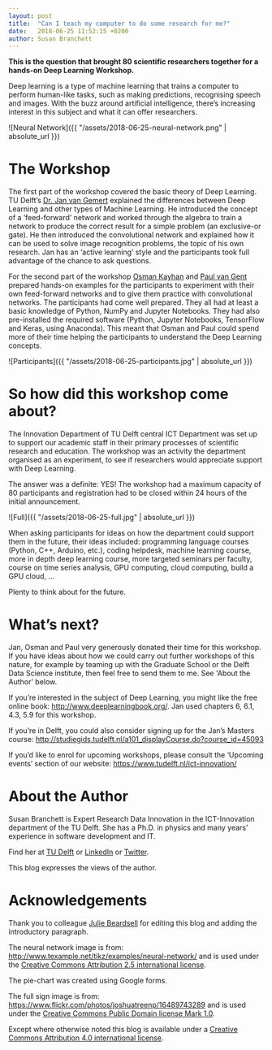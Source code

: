 ```yaml
---
layout: post
title:  "Can I teach my computer to do some research for me?"
date:   2018-06-25 11:52:15 +0200
author: Susan Branchett
---
```

**This is the question that brought 80 scientific researchers together for a hands-on Deep Learning Workshop.**

Deep learning is a type of machine learning that trains a computer to perform human-like tasks, such as making predictions, recognising speech and images. With the buzz around artificial intelligence, there’s increasing interest in this subject and what it can offer researchers.

![Neural Network]({{ "/assets/2018-06-25-neural-network.png" | absolute_url }})

# The Workshop
The first part of the workshop covered the basic theory of Deep Learning. TU Delft’s [Dr. Jan van Gemert](https://www.tudelft.nl/en/eemcs/current/humans-of-eemcs/jan-van-gemert/) explained the differences between Deep Learning and other types of Machine Learning. He introduced the concept of a ‘feed-forward’ network and worked through the algebra to train a network to produce the correct result for a simple problem (an exclusive-or gate). He then introduced the convolutional network and explained how it can be used to solve image recognition problems, the topic of his own research. Jan has an ‘active learning’ style and the participants took full advantage of the chance to ask questions.


For the second part of the workshop [Osman Kayhan](https://www.tudelft.nl/en/eemcs/the-faculty/departments/intelligent-systems/pattern-recognition-bioinformatics/pattern-recognition-bioinformatics-computer-vision-lab/people/osman-semih-kayhan/) and [Paul van Gent](https://www.tudelft.nl/en/ceg/about-faculty/departments/transport-planning/staff/personal-pages/gent-p-van/) prepared hands-on examples for the participants to experiment with their own feed-forward networks and to give them practice with convolutional networks. The participants had come well prepared. They all had at least a basic knowledge of Python, NumPy and Jupyter Notebooks. They had also pre-installed the required software (Python, Jupyter Notebooks, TensorFlow and Keras, using Anaconda). This meant that Osman and Paul could spend more of their time helping the participants to understand the Deep Learning concepts.

![Participants]({{ "/assets/2018-06-25-participants.jpg" | absolute_url }})

# So how did this workshop come about?
The Innovation Department of TU Delft central ICT Department was set up to support our academic staff in their primary processes of scientific research and education. The workshop was an activity the department organised as an experiment, to see if researchers would appreciate support with Deep Learning. 

The answer was a definite: YES! The workshop had a maximum capacity of 80 participants and registration had to be closed within 24 hours of the initial announcement.

![Full]({{ "/assets/2018-06-25-full.jpg" | absolute_url }})

When asking participants for ideas on how the department could support them in the future, their ideas included: programming language courses (Python, C++, Arduino, etc.), coding helpdesk, machine learning course, more in depth deep learning course, more targeted seminars per faculty, course on time series analysis, GPU computing, cloud computing, build a GPU cloud, ...

Plenty to think about for the future.

# What’s next?
Jan, Osman and Paul very generously donated their time for this workshop. If you have ideas about how we could carry out further workshops of this nature, for example by teaming up with the Graduate School or the Delft Data Science institute, then feel free to send them to me. See 'About the Author' below.

If you’re interested in the subject of Deep Learning, you might like the free online book: <http://www.deeplearningbook.org/>. Jan used chapters 6, 6.1, 4.3, 5.9 for this workshop.

If you’re in Delft, you could also consider signing up for the Jan’s Masters course: <http://studiegids.tudelft.nl/a101_displayCourse.do?course_id=45093>

If you’d like to enrol for upcoming workshops, please consult the ‘Upcoming events’ section of our website: <https://www.tudelft.nl/ict-innovation/>

# About the Author
Susan Branchett is Expert Research Data Innovation in the ICT-Innovation department of the TU Delft. She has a Ph.D. in physics and many years’ experience in software development and IT.

Find her at 
[TU Delft](https://www.tudelft.nl/staff/s.e.branchett/) or
[LinkedIn](https://nl.linkedin.com/in/susan-branchett-a019356) or
[Twitter](https://twitter.com/sebranchett).

This blog expresses the views of the author.

# Acknowledgements
Thank you to colleague [Julie Beardsell](https://www.tudelft.nl/staff/j.a.beardsell/) for editing this blog and adding the introductory paragraph.

The neural network image is from: <http://www.texample.net/tikz/examples/neural-network/> and is used under the [Creative Commons Attribution 2.5 international license](https://creativecommons.org/licenses/by/2.5/).

The pie-chart was created using Google forms.

The full sign image is from: <https://www.flickr.com/photos/joshuatreenp/16489743289> and is used under the [Creative Commons Public Domain license Mark 1.0](https://creativecommons.org/publicdomain/mark/1.0/).

Except where otherwise noted this blog is available under a [Creative Commons Attribution 4.0 international license](https://creativecommons.org/licenses/by/4.0/).
